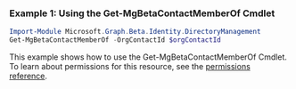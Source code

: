 ### Example 1: Using the Get-MgBetaContactMemberOf Cmdlet
```powershell
Import-Module Microsoft.Graph.Beta.Identity.DirectoryManagement
Get-MgBetaContactMemberOf -OrgContactId $orgContactId
```
This example shows how to use the Get-MgBetaContactMemberOf Cmdlet.
To learn about permissions for this resource, see the [permissions reference](/graph/permissions-reference).
